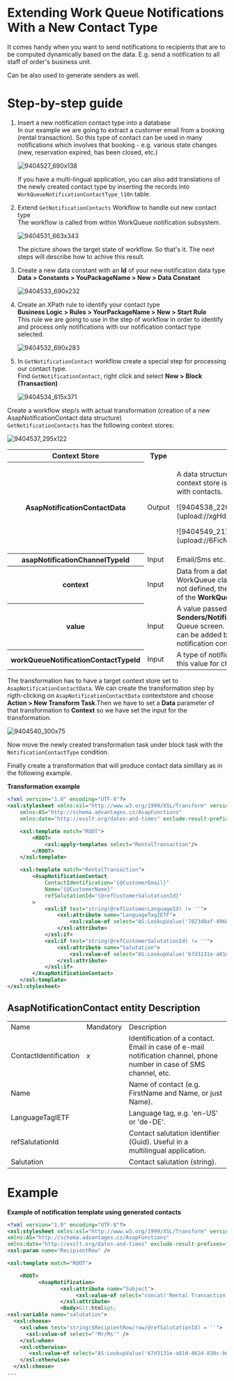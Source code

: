 # Extending Work Queue Notifications With a New Contact Type

It comes handy when you want to send notifications to recipients that are to be computed dynamically based on the data. E.g. send a notification to all staff of order's business unit.

Can be also used to generate senders as well.

# Step-by-step guide

1.  Insert a new notification contact type into a database  
    In our example we are going to extract a customer email from a booking (rental transaction). So this type of contact can be used in many notifications which involves that booking - e.g. various state changes (new, reservation expired, has been closed, etc.)  
      
    ![9404527_690x138](upload://oUSmcFFS4oV1l7fpJiHDeOUjjD8.png)

    If you have a multi-lingual application, you can also add translations of the newly created contact type by inserting the records into `WorkQueueNotificationContactType_l10n` table.

2.  Extend `GetNotificationContacts` Workflow to handle out new contact type  
    The workflow is called from within WorkQueue notification subsystem.  
      
    ![9404531_663x343](upload://wDG1Athbfhz5YebkxGkXSmEPJ2J.png)  
      
    The picture shows the target state of workflow. So that's it. The next steps will describe how to achive this result.

3.  Create a new data constant with an **Id** of your new notification data type  
    **Data \> Constants \> YouPackageName \> New \> Data Constant**  
      
    ![9404533_690x232](upload://oLk4QNVx1GaDIFptxctOPTmsFVe.png)

4.  Create an XPath rule to identify your contact type  
    **Business Logic \> Rules \> YourPackageName \> New \> Start Rule**  
    This rule we are going to use in the step of workflow in order to identify and process only notifications with our notification contact type selected.  
      
    ![9404532_690x283](upload://3r1hXccOqPoJd4asVA7g5LWoLWZ.png)

5.  In `GetNotificationContact` workflow create a special step for processing our contact type.  
    Find `GetNotificationContact`, right click and select **New \> Block (Transaction)**  
      
    ![9404534_615x371](upload://cY5wMZsGd0yIIgFSpir0PUiR57G.png)

Create a workflow step/s with actual transformation (creation of a new AsapNotificationContact data structure)  
`GetNotificationContacts` has the following context stores:

![9404537_295x122](upload://nng0CWPoGrCo0iRKOCJTF2Drt5.png)

<table class="confluenceTable">
<colgroup>
<col style="width: 33%" />
<col style="width: 33%" />
<col style="width: 33%" />
</colgroup>
<tbody>
<tr class="header">
<th class="confluenceTh">Context Store</th>
<th class="confluenceTh">Type</th>
<th class="confluenceTh"></th>
</tr>

<tr class="odd">
<th class="confluenceTh">AsapNotificationContactData</th>
<td class="confluenceTd">Output</td>
<td class="confluenceTd"><p>A data structure with a list of found contacts. This context store is a return one and it has to be filled with contacts.</p>
![9404538_226x52](upload://xgHdoVGDFKPqYu8a583TfdPKOe2.png)
<p>![9404549_217x124](upload://6FicNnO5tzyHqTrmuzKSorSOOiy.png)</p></td>
</tr>
<tr class="even">
<th class="confluenceTh">asapNotificationChannelTypeId</th>
<td class="confluenceTd">Input</td>
<td class="confluenceTd">Email/Sms etc. (input)</td>
</tr>
<tr class="odd">
<th class="confluenceTh">context</th>
<td class="confluenceTd">Input</td>
<td class="confluenceTd">Data from a data structure defined in our WorkQueue class as a <strong>NotificationStructure.</strong> If not defined, the context will contain the "raw" data of the <strong>WorkQueueEntry</strong>.</td>
</tr>
<tr class="even">
<th class="confluenceTh">value</th>
<td class="confluenceTd">Input</td>
<td class="confluenceTd">A value passed from <strong>Notification Senders/Notification Recipients</strong> tab on the Work Queue screen. It is an additional control value that can be added by a user in the Work Queue notification configuration screen.</td>
</tr>
<tr class="odd">
<th class="confluenceTh">workQueueNotificationContactTypeId</th>
<td class="confluenceTd">Input</td>
<td class="confluenceTd">A type of notification contact. We already used this value for checking contact type in step 5.</td>
</tr>
</tbody>
</table>

The transformation has to have a target context store set to `AsapNotificationContactData`. We can create the transformation step by rigth-clicking on `AsapNotificationContactData` contextstore and choose **Action \> New Transform Task**.Then we have to set a **Data** parameter of that transformation to **Context** so we have set the input for the transformation.

![9404540_300x75](upload://o7RPA43jowPhHY0UF23NOZf3ITJ.png)

Now move the newly created transformation task under block task with the `NotificationContactType` condition.

Finally create a transformation that will produce contact data simillary as in the following example.

**Transformation example**

``` xml
<?xml version="1.0" encoding="UTF-8"?>
<xsl:stylesheet xmlns:xsl="http://www.w3.org/1999/XSL/Transform" version="1.0"
    xmlns:AS="http://schema.advantages.cz/AsapFunctions"
    xmlns:date="http://exslt.org/dates-and-times" exclude-result-prefixes="AS date">

    <xsl:template match="ROOT">
        <ROOT>
            <xsl:apply-templates select="RentalTransaction"/>
        </ROOT>
    </xsl:template>

    <xsl:template match="RentalTransaction">
        <AsapNotificationContact
            ContactIdentification="{@CustomerEmail}"
            Name="{@CustomerName}"
            refSalutationId="{@refCustomerSalutationId}"
        >
            <xsl:if test="string(@refCustomerLanguageId) != ''">
                <xsl:attribute name="LanguageTagIETF">
                    <xsl:value-of select="AS:LookupValue('7823d8af-4968-48c3-a772-287475d429e1',@refCustomerLanguageId)"/>
                </xsl:attribute>
            </xsl:if>
            <xsl:if test="string(@refCustomerSalutationId) != ''">
                <xsl:attribute name="Salutation">
                    <xsl:value-of select="AS:LookupValue('67d3131e-a81d-462d-830c-b67fdb2d6bb8', @refCustomerSalutationId)"/>
                </xsl:attribute>
            </xsl:if>
        </AsapNotificationContact>
    </xsl:template>
</xsl:stylesheet>
```

## AsapNotificationContact entity Description

|                       |           |                                                                                                                      |
|-----------------------|-----------|----------------------------------------------------------------------------------------------------------------------|
| Name                  | Mandatory | Description                                                                                                          |
| ContactIdentification | x         | Identification of a contact. Email in case of e-mail notification channel, phone number in case of SMS channel, etc. |
| Name                  |           | Name of contact (e.g. FirstName and Name, or just Name).                                                             |
| LanguageTagIETF       |           | Language tag, e.g. 'en-US' or 'de-DE'.                                                                               |
| refSalutationId       |           | Contact salutation identifier (Guid). Useful in a multilingual application.                                          |
| Salutation            |           | Contact salutation (string).                                                                                         |

# Example

**Example of notification template using generated contacts**

``` xml
<?xml version="1.0" encoding="UTF-8"?>
<xsl:stylesheet xmlns:xsl="http://www.w3.org/1999/XSL/Transform" version="1.0"
xmlns:AS="http://schema.advantages.cz/AsapFunctions"
xmlns:date="http://exslt.org/dates-and-times" exclude-result-prefixes="AS date">
<xsl:param name="RecipientRow" />

<xsl:template match="ROOT">

    <ROOT>
          <AsapNotification>
                 <xsl:attribute name="Subject">
                      <xsl:value-of select="concat('Rental Transaction ', /ROOT/RentalTransaction/@Number,' Booked')"/>
                 </xsl:attribute>
                 <Body>&lt;html&gt;
<xsl:variable name="salutation">
  <xsl:choose>
    <xsl:when test="string($RecipientRow/row/@refSalutationId) = ''">
      <xsl:value-of select="'Mr/Ms'" />
    </xsl:when>
    <xsl:otherwise>
       <xsl:value-of select="AS:LookupValue('67d3131e-a81d-462d-830c-b67fdb2d6bb8',$RecipientRow/row/@refSalutationId)"/>
    </xsl:otherwise>
  </xsl:choose>
...
```
